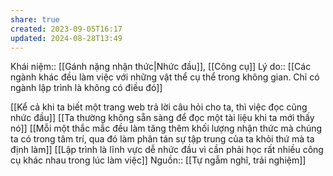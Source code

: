```yaml
---
share: true
created: 2023-09-05T16:17
updated: 2024-08-28T13:49
---
```

Khái niệm:: [[Gánh nặng nhận thức|Nhức đầu]], [[Công cụ]]
Lý do:: [[Các ngành khác đều làm việc với những vật thể cụ thể trong không gian. Chỉ có ngành lập trình là không có điều đó]]

[[Kể cả khi ta biết một trang web trả lời câu hỏi cho ta, thì việc đọc cũng nhức đầu]]
[[Ta thường không sẵn sàng để đọc một tài liệu khi ta mới thấy nó]]
[[Mỗi một thắc mắc đều làm tăng thêm khối lượng nhận thức mà chúng ta có trong tâm trí, qua đó làm phân tán sự tập trung của ta khỏi thứ mà ta định làm]]
[[Lập trình là lĩnh vực dễ nhức đầu vì cần phải học rất nhiều công cụ khác nhau trong lúc làm việc]] 
Nguồn:: [[Tự ngẫm nghĩ, trải nghiệm]]
